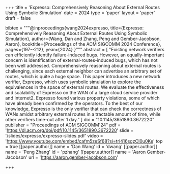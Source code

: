 +++
title = 'Expresso: Comprehensively Reasoning About External Routes Using Symbolic Simulation'
date = 2024
type = 'paper'
layout = 'paper'
draft = false

bibtex = """@inproceedings{wang2024expresso,
  title={Expresso: Comprehensively Reasoning About External Routes Using Symbolic Simulation},
  author={Wang, Dan and Zhang, Peng and Gember-Jacobson, Aaron},
  booktitle={Proceedings of the ACM SIGCOMM 2024 Conference},
  pages={197--212},
  year={2024}
}"""
abstract = [
    "Existing network verifiers can efficiently identify failure-induced bugs. However, an equally-important concern is identification of external-routes-induced bugs, which has not been well addressed. Comprehensively reasoning about external routes is challenging, since each external neighbor can advertise an arbitrary set of routes, which is quite a huge space. This paper introduces a new network verifier, Expresso, which uses symbolic simulation to explore the equivalences in the space of external routes. We evaluate the effectiveness and scalability of Expresso on the WAN of a large cloud service provider and Internet2. Expresso found various property violations, some of which have already been confirmed by the operators. To the best of our knowledge, Expresso is the only verifier that can check the correctness of WANs amidst arbitrary external routes in a tractable amount of time, while other verifiers time-out after 1 day."
]
doi = "10.1145/3651890.3672220"
publisher = "Proceedings of ACM SIGCOMM'24"
pdf = 'https://dl.acm.org/doi/pdf/10.1145/3651890.3672220'
slide = '/slides/expresso/expresso-slides.pdf'
video = 'https://www.youtube.com/embed/cafm5zeSf68?si=trl416sgzCI0u0Ke'
top = true
[[paper.author]]
    name = 'Dan Wang'
    id = 'dwang'
[[paper.author]]
    name = 'Peng Zhang'
    id = 'pzhang'
[[paper.author]]
    name = 'Aaron Gember-Jacobson'
    url = 'https://aaron.gember-jacobson.com'

+++
